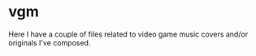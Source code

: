 # vgm
Here I have a couple of files related to video game music covers and/or originals I've composed.
